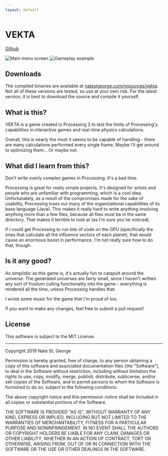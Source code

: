 ```yaml
---
layout: default
---
```


# VEKTA
[Github](https://github.com/StGerGer/vekta-processing)


![Main menu screen](https://github.com/StGerGer/vekta-processing/raw/master/info/main.png)
![Gameplay example](https://github.com/StGerGer/vekta-processing/raw/master/info/gameplay.png)

## Downloads
The compiled binaries are available at [natestgeorge.com/resources/vekta](https://natestgeorge.com/resources/vekta/). Not all of these versions are tested, so use at your own risk. For the latest version, it is best to download the source and compile it yourself.

## What is this?
VEKTA is a game created in Processing 3 to test the limits of Processing's capabilities in interactive games and real-time physics calculations.

Overall, this is nearly the most it seems to be capable of handling - there are many calculations performed every single frame. Maybe I'll get around to optimizing them... Or maybe not.

## What did I learn from this?
Don't write overly complex games in Processing. It's a bad time.

Processing is great for really simple projects. It's designed for artists and people who are unfamiliar with programming, which is a cool idea. Unfortunately, as a result of the compromises made for the sake of usability, Processing loses out many of the organizational capabilities of its base language (Java).
This makes it really hard to write anything involving anything more than a few files, because all files must be in the same directory. That makes it terrible to look at (as I'm sure you've noticed).

If I could get Processing to run bits of code on the GPU (specifically the ones that calculate all the influence vectors of each planet), that would cause an enormous boost in performance. I'm not really sure how to do that, though.

## Is it any good?
As simplistic as this game is, it's actually fun to catapult around the universe. The generated universes are fairly small, since I haven't written any sort of frustum culling functionality into the game - everything is rendered all the time, unless Processing handles that.

I wrote some music for the game that I'm proud of too.

If you want to make any changes, feel free to submit a pull request!

## License
This software is subject to the MIT License.

 ---
 
Copyright 2019 Nate St. George

Permission is hereby granted, free of charge, to any person obtaining a copy of this software and associated documentation files (the "Software"), to deal in the Software without restriction, including without limitation the rights to use, copy, modify, merge, publish, distribute, sublicense, and/or sell copies of the Software, and to permit persons to whom the Software is furnished to do so, subject to the following conditions:

The above copyright notice and this permission notice shall be included in all copies or substantial portions of the Software.

THE SOFTWARE IS PROVIDED "AS IS", WITHOUT WARRANTY OF ANY KIND, EXPRESS OR IMPLIED, INCLUDING BUT NOT LIMITED TO THE WARRANTIES OF MERCHANTABILITY, FITNESS FOR A PARTICULAR PURPOSE AND NONINFRINGEMENT. IN NO EVENT SHALL THE AUTHORS OR COPYRIGHT HOLDERS BE LIABLE FOR ANY CLAIM, DAMAGES OR OTHER LIABILITY, WHETHER IN AN ACTION OF CONTRACT, TORT OR OTHERWISE, ARISING FROM, OUT OF OR IN CONNECTION WITH THE SOFTWARE OR THE USE OR OTHER DEALINGS IN THE SOFTWARE.
